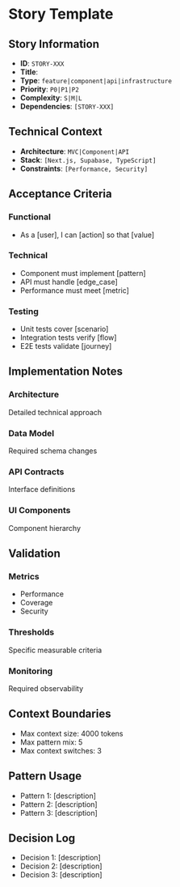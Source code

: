 # Story Template

## Story Information
- **ID**: `STORY-XXX`
- **Title**: 
- **Type**: `feature|component|api|infrastructure`
- **Priority**: `P0|P1|P2`
- **Complexity**: `S|M|L`
- **Dependencies**: `[STORY-XXX]`

## Technical Context
- **Architecture**: `MVC|Component|API`
- **Stack**: `[Next.js, Supabase, TypeScript]`
- **Constraints**: `[Performance, Security]`

## Acceptance Criteria

### Functional
- As a [user], I can [action] so that [value]

### Technical
- Component must implement [pattern]
- API must handle [edge_case]
- Performance must meet [metric]

### Testing
- Unit tests cover [scenario]
- Integration tests verify [flow]
- E2E tests validate [journey]

## Implementation Notes

### Architecture
Detailed technical approach

### Data Model
Required schema changes

### API Contracts
Interface definitions

### UI Components
Component hierarchy

## Validation

### Metrics
- Performance
- Coverage
- Security

### Thresholds
Specific measurable criteria

### Monitoring
Required observability

## Context Boundaries
- Max context size: 4000 tokens
- Max pattern mix: 5
- Max context switches: 3

## Pattern Usage
- Pattern 1: [description]
- Pattern 2: [description]
- Pattern 3: [description]

## Decision Log
- Decision 1: [description]
- Decision 2: [description]
- Decision 3: [description] 
